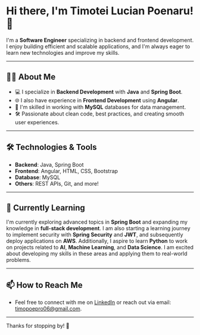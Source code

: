 # Hi there, I'm Timotei Lucian Poenaru! 👋

I'm a **Software Engineer** specializing in backend and frontend development. I enjoy building efficient and scalable applications, and I'm always eager to learn new technologies and improve my skills.

---

## 👨‍💻 About Me

- 💻 I specialize in **Backend Development** with **Java** and **Spring Boot**.
- 🌐 I also have experience in **Frontend Development** using **Angular**.
- 💾 I'm skilled in working with **MySQL** databases for data management.
- 🛠️ Passionate about clean code, best practices, and creating smooth user experiences.

---

## 🛠️ Technologies & Tools

- **Backend**: Java, Spring Boot
- **Frontend**: Angular, HTML, CSS, Bootstrap
- **Database**: MySQL
- **Others**: REST APIs, Git, and more!

---

## 🌱 Currently Learning

I'm currently exploring advanced topics in **Spring Boot** and expanding my knowledge in **full-stack development**. I am also starting a learning journey to implement security with **Spring Security** and **JWT**, and subsequently deploy applications on **AWS**. Additionally, I aspire to learn **Python** to work on projects related to **AI**, **Machine Learning**, and **Data Science**. I am excited about developing my skills in these areas and applying them to real-world problems.

---

## 📫 How to Reach Me

- Feel free to connect with me on [LinkedIn]([https://www.linkedin.com/in/your-profile](https://www.linkedin.com/in/timotei-lucian-poenaru-2856691a3/)) or reach out via email: [timopoepro06@gmail.com](mailto:timopoepro06@gmail.com).

---

Thanks for stopping by! 🚀
